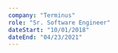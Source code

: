 ```yaml
---
company: "Terminus"
role: "Sr. Software Engineer"
dateStart: "10/01/2018"
dateEnd: "04/23/2021"
---
```

